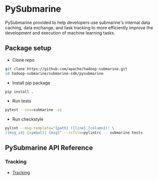 <!---  
  Licensed under the Apache License, Version 2.0 (the "License");  
  you may not use this file except in compliance with the License.  
  You may obtain a copy of the License at  
  
   http://www.apache.org/licenses/LICENSE-2.0  
  
  Unless required by applicable law or agreed to in writing, software  
  distributed under the License is distributed on an "AS IS" BASIS,  
  WITHOUT WARRANTIES OR CONDITIONS OF ANY KIND, either express or implied.  
  See the License for the specific language governing permissions and  
  limitations under the License. See accompanying LICENSE file.  
-->  

# PySubmarine
PySubmarine provided to help developers use submarine's internal data caching,
data exchange, and task tracking to more efficiently improve the development and execution of machine learning tasks.

## Package setup
- Clone repo
```bash
git clone https://github.com/apache/hadoop-submarine.git 
cd hadoop-submarine/submarine-sdk/pysubmarine
```

- Install pip package
```bash
pip install .
```

- Run tests
```bash
pytest --cov=submarine -vs
```

- Run checkstyle
```bash
pylint --msg-template="{path} ({line},{column}): \
[{msg_id} {symbol}] {msg}" --rcfile=pylintrc -- submarine tests
```

## PySubmarine API Reference
### Tracking
- [Tracking](tracking.md)